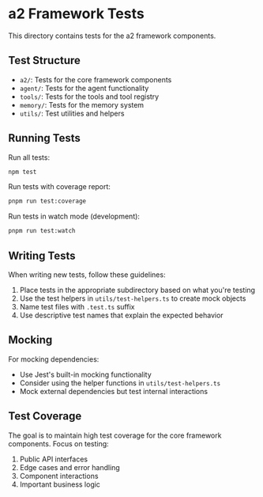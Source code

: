 # a2 Framework Tests

This directory contains tests for the a2 framework components.

## Test Structure

- `a2/`: Tests for the core framework components
- `agent/`: Tests for the agent functionality
- `tools/`: Tests for the tools and tool registry
- `memory/`: Tests for the memory system
- `utils/`: Test utilities and helpers

## Running Tests

Run all tests:

```bash
npm test
```

Run tests with coverage report:

```bash
pnpm run test:coverage
```

Run tests in watch mode (development):

```bash
pnpm run test:watch
```

## Writing Tests

When writing new tests, follow these guidelines:

1. Place tests in the appropriate subdirectory based on what you're testing
2. Use the test helpers in `utils/test-helpers.ts` to create mock objects
3. Name test files with `.test.ts` suffix
4. Use descriptive test names that explain the expected behavior

## Mocking

For mocking dependencies:

- Use Jest's built-in mocking functionality
- Consider using the helper functions in `utils/test-helpers.ts`
- Mock external dependencies but test internal interactions

## Test Coverage

The goal is to maintain high test coverage for the core framework components. Focus on testing:

1. Public API interfaces
2. Edge cases and error handling
3. Component interactions
4. Important business logic 